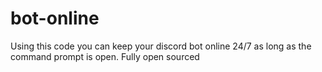 # bot-online
Using this code you can keep your discord bot online 24/7 as long as the command prompt is open. Fully open sourced
